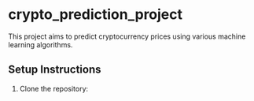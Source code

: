 # crypto_prediction_project

This project aims to predict cryptocurrency prices using various machine learning algorithms.

## Setup Instructions

1. Clone the repository:
